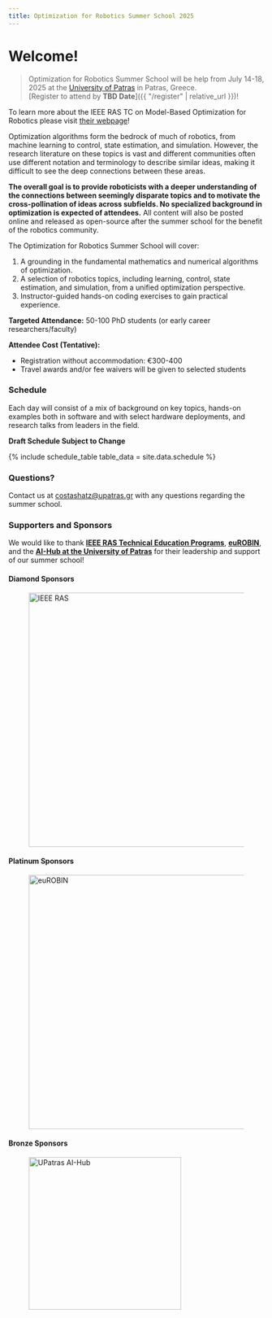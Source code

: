 ```yaml
---
title: Optimization for Robotics Summer School 2025
---
```


# Welcome!

>Optimization for Robotics Summer School will be help from July 14-18, 2025 at the [University of Patras](https://www.upatras.gr/en/) in Patras, Greece.<br>[Register to attend by **TBD Date**]({{ "/register" | relative_url }})!

<div class="message">
  To learn more about the IEEE RAS TC on Model-Based Optimization for Robotics please visit <a href="https://tcoptrob.org">their webpage</a>!
</div>

Optimization algorithms form the bedrock of much of robotics, from machine learning to control, state estimation, and simulation. However, the research literature on these topics is vast and different communities often use different notation and terminology to describe similar ideas, making it difficult to see the deep connections between these areas. 

**The overall goal is to provide roboticists with a deeper understanding of the connections between seemingly disparate topics and to motivate the cross-pollination of ideas across subfields. No specialized background in optimization is expected of attendees.** All content will also be posted online and released as open-source after the summer school for the benefit of the robotics community.

The Optimization for Robotics Summer School will cover:
1. A grounding in the fundamental mathematics and numerical algorithms of optimization.
2. A selection of robotics topics, including learning, control, state estimation, and simulation, from a unified optimization perspective.
3. Instructor-guided hands-on coding exercises to gain practical experience.

**Targeted Attendance:** 50-100 PhD students (or early career researchers/faculty)

**Attendee Cost (Tentative):**
+ Registration without accommodation: €300-400
+ Travel awards and/or fee waivers will be given to selected students
<!-- + Registration with accommodation: €650-800 -->

### Schedule
Each day will consist of a mix of background on key topics, hands-on examples both in software and with select hardware deployments, and research talks from leaders in the field.

**Draft Schedule Subject to Change**

{% include schedule_table table_data = site.data.schedule %}

### Questions?
Contact us at [costashatz@upatras.gr](mailto:costashatz@upatras.gr) with any questions regarding the summer school.

### Supporters and Sponsors
We would like to thank [**IEEE RAS Technical Education Programs**](https://www.ieee-ras.org/educational-resources-outreach/technical-education-programs), [**euROBIN**](https://www.eurobin-project.eu), and the [**AI-Hub at the University of Patras**](https://aigroup.ceid.upatras.gr/) for their leadership and support of our summer school!

#### Diamond Sponsors
<figure class="figure">
  <left>
  <img src="{{ site.baseurl }}/assets/logos/ieeeras.png" alt="IEEE RAS" class="vid-fluid rounded center" width="500">
  </left>
</figure>

#### Platinum Sponsors
<figure class="figure">
  <left>
  <img src="{{ site.baseurl }}/assets/logos/eurobin.png" alt="euROBIN" class="vid-fluid rounded center" width="500">
  </left>
</figure>

#### Bronze Sponsors
<figure class="figure">
  <left>
  <img src="{{ site.baseurl }}/assets/logos/patrasAIhub.png" alt="UPatras AI-Hub" class="vid-fluid rounded center" width="300">
  </left>
</figure>